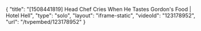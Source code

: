 {
    "title": "[1508441819] Head Chef Cries When He Tastes Gordon's Food | Hotel Hell",
    "type": "solo",
    "layout": "iframe-static",
    "videoId": "123178952",
    "url": "\/tvpembed\/123178952"
}